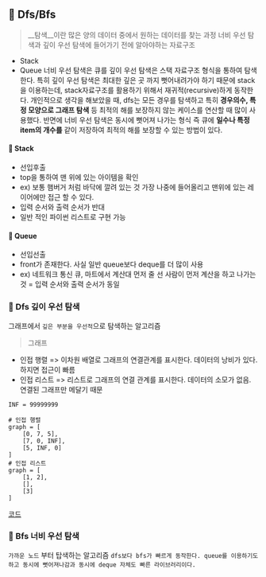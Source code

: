 ## 🌼 Dfs/Bfs
> __탐색__이란 많은 양의 데이터 중에서 원하는 데이터를 찾는 과정
너비 우선 탐색과 깊이 우선 탐색에 들어가기 전에 알아야하는 자료구조
- Stack
- Queue
너비 우선 탐색은 큐를 깊이 우선 탐색은 스택 자료구조 형식을 통하여 탐색한다. 특히 깊이 우선 탐색은 최대한 깊은 곳 까지 뻣어내려가야 하기 때문에 stack을 이용하는데, stack자료구조를 활용하기 위해서 재귀적(recursive)하게 동작한다.
개인적으로 생각을 해보았을 때, dfs는 모든 경우를 탐색하고 특히 __경우의수, 특정 모양으로 그래프 탐색__ 등 최적의 해를 보장하지 않는 케이스를 연산할 때 많이 사용했다. 반면에 너비 우선 탐색은 동시에 뻣어져 나가는 형식 즉 큐에 __일수나 특정 item의 개수를__ 같이 저장하여 최적의 해를 보장할 수 있는 방법이 있다.

#### 🍄 Stack
- 선입후출
- top을 통하여 맨 위에 있는 아이템을 확인
- ex) 보통 햄버거 처럼 바닥에 깔려 있는 것 가장 나중에 들어올리고 맨위에 있는 레이어에만 접근 할 수 있다.
- 입력 순서와 출력 순서가 반대
- 일반 적인 파이썬 리스트로 구현 가능

#### 🍄 Queue
- 선입선출
- front가 존재한다. 사실 일반 queue보다 deque를 더 많이 사용
- ex) 네트워크 통신 큐, 마트에서 계산대 먼저 줄 선 사람이 먼저 계산을 하고 나가는 것
= 입력 순서와 출력 순서가 동일

### 🦚 Dfs 깊이 우선 탐색
그래프에서 `깊은 부분을 우선적`으로 탐색하는 알고리즘

> 그래프
- 인접 행렬 => 이차원 배열로 그래프의 연결관계를 표시한다. 데이터의 낭비가 있다. 하지면 접근이 빠름
- 인접 리스트 => 리스트로 그래프의 연결 관계를 표시한다. 데이터의 소모가 없음. 연결된 그래프만 메달기 때문 

```
INF = 99999999

# 인접 행렬
graph = [
    [0, 7, 5],
    [7, 0, INF],
    [5, INF, 0]
]
# 인접 리스트
graph = [
    [1, 2],
    [],
    [3]
]
```
[코드](/dfs.py)

### 🦚 Bfs 너비 우선 탐색
`가까운 노드` 부터 탑색하는 알고리즘
`dfs보다 bfs가 빠르게 동작한다. queue를 이용하기도 하고 동시에 뻣어져나감과 동시에 deque 자체도 빠른 라이브러리이다.`


